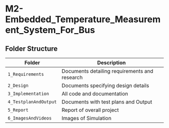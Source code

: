 # M2-Embedded_Temperature_Measurement_System_For_Bus


## Folder Structure
|Folder             | Description |
|-------------------| -----------------------------------------|
| `1_Requirements`   | Documents detailing requirements and research|
| `2_Design`         | Documents specifying design details|
| `3_Implementation` | All code and documentation|
| `4_TestplanAndOutput`      | Documents with test plans and Output|
| `5_Report`      | Report of overall project|
| `6_ImagesAndVideos`|Images of Simulation|
